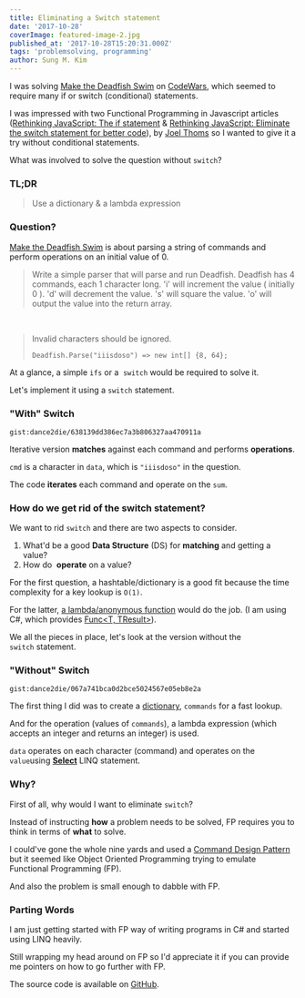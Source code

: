 ```yaml
---
title: Eliminating a Switch statement
date: '2017-10-28'
coverImage: featured-image-2.jpg
published_at: '2017-10-28T15:20:31.000Z'
tags: 'problemsolving, programming'
author: Sung M. Kim
---
```


I was solving [Make the Deadfish Swim](https://www.codewars.com/kata/make-the-deadfish-swim/) on [CodeWars](https://www.codewars.com), which seemed to require many if or switch (conditional) statements.

I was impressed with two Functional Programming in Javascript articles ([Rethinking JavaScript: The if statement](https://hackernoon.com/rethinking-javascript-the-if-statement-b158a61cd6cb) & [Rethinking JavaScript: Eliminate the switch statement for better code](https://hackernoon.com/rethinking-javascript-eliminate-the-switch-statement-for-better-code-5c81c044716d)), by [Joel Thoms](https://hackernoon.com/@joelthoms) so I wanted to give it a try without conditional statements.

What was involved to solve the question without `switch`?

### TL;DR

> Use a dictionary & a lambda expression

### Question?

[Make the Deadfish Swim](https://www.codewars.com/kata/make-the-deadfish-swim/) is about parsing a string of commands and perform operations on an initial value of 0.

> Write a simple parser that will parse and run Deadfish. Deadfish has 4 commands, each 1 character long. 'i' will increment the value ( initially 0 ). 'd' will decrement the value. 's' will square the value. 'o' will output the value into the return array.

 

> Invalid characters should be ignored.
> 
> `Deadfish.Parse("iiisdoso") => new int[] {8, 64};`

At a glance, a simple `ifs` or a  `switch` would be required to solve it.

Let's implement it using a `switch` statement.

### "With" Switch

`gist:dance2die/638139dd386ec7a3b806327aa470911a`

Iterative version **matches** against each command and performs **operations**.

`cmd` is a character in `data`, which is `"iiisdoso"` in the question.

The code **iterates** each command and operate on the `sum`.

### How do we get rid of the switch statement?

We want to rid `switch` and there are two aspects to consider.

1. What'd be a good **Data Structure** (DS) for **matching** and getting a value?
2. How do  **operate** on a value?

For the first question, a hashtable/dictionary is a good fit because the time complexity for a key lookup is `O(1)`.

For the latter, [a lambda/anonymous function](https://docs.microsoft.com/en-us/dotnet/csharp/programming-guide/statements-expressions-operators/lambda-expressions) would do the job. (I am using C#, which provides [Func<T, TResult>](https://msdn.microsoft.com/en-us/library/bb549151(v=vs.110).aspx)).

We all the pieces in place, let's look at the version without the `switch` statement.

### "Without" Switch

`gist:dance2die/067a741bca0d2bce5024567e05eb8e2a`

The first thing I did was to create a [dictionary](https://msdn.microsoft.com/en-us/library/xfhwa508(v=vs.110).aspx), `commands` for a fast lookup.

And for the operation (values of `commands`), a lambda expression (which accepts an integer and returns an integer) is used.

`data` operates on each character (command) and operates on the `value`using [**Select**](https://msdn.microsoft.com/en-us/library/bb548891(v=vs.110).aspx) LINQ statement.

### Why?

First of all, why would I want to eliminate `switch`?

Instead of instructing **how** a problem needs to be solved, FP requires you to think in terms of **what** to solve.

I could've gone the whole nine yards and used a [Command Design Pattern](https://en.wikipedia.org/wiki/Command_pattern) but it seemed like Object Oriented Programming trying to emulate Functional Programming (FP).

And also the problem is small enough to dabble with FP.

### Parting Words

I am just getting started with FP way of writing programs in C# and started using LINQ heavily.

Still wrapping my head around on FP so I'd appreciate it if you can provide me pointers on how to go further with FP.

The source code is available on [GitHub](https://github.com/dance2die/Demo.LearnByDoing/blob/master/Demo.LearnByDoing.Tests/CodeWars/Kyu6/MakeTheDeadFishSwimTest.cs).

